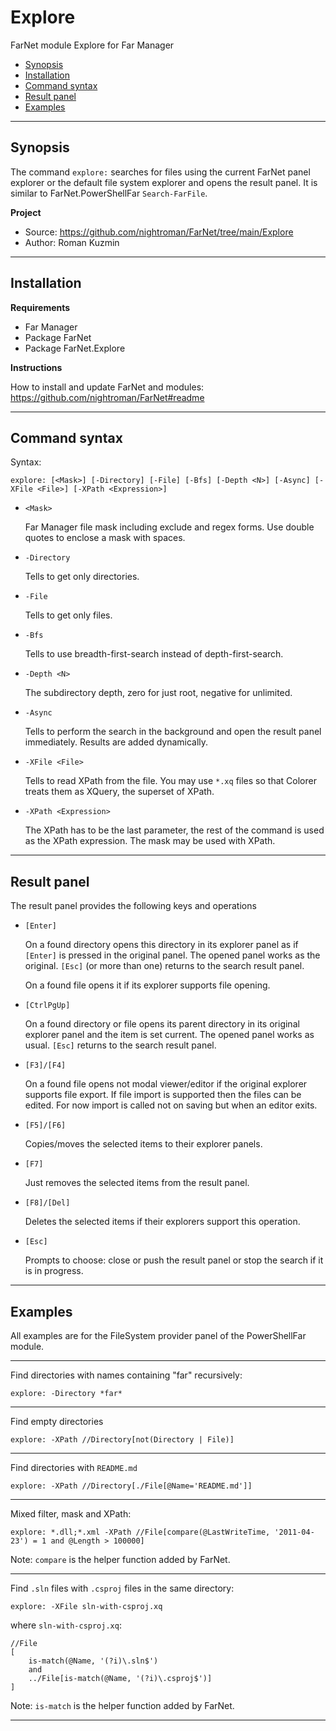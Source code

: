 # Explore

FarNet module Explore for Far Manager

* [Synopsis](#synopsis)
* [Installation](#installation)
* [Command syntax](#command-syntax)
* [Result panel](#result-panel)
* [Examples](#examples)

*********************************************************************
## Synopsis

The command `explore:` searches for files using the current FarNet panel
explorer or the default file system explorer and opens the result panel.
It is similar to FarNet.PowerShellFar `Search-FarFile`.

**Project**

 * Source: <https://github.com/nightroman/FarNet/tree/main/Explore>
 * Author: Roman Kuzmin

*********************************************************************
## Installation

**Requirements**

 * Far Manager
 * Package FarNet
 * Package FarNet.Explore

**Instructions**

How to install and update FarNet and modules:\
<https://github.com/nightroman/FarNet#readme>

*********************************************************************
## Command syntax

Syntax:

    explore: [<Mask>] [-Directory] [-File] [-Bfs] [-Depth <N>] [-Async] [-XFile <File>] [-XPath <Expression>]

- `<Mask>`

    Far Manager file mask including exclude and regex forms.
    Use double quotes to enclose a mask with spaces.

- `-Directory`

    Tells to get only directories.

- `-File`

    Tells to get only files.

- `-Bfs`

    Tells to use breadth-first-search instead of depth-first-search.

- `-Depth <N>`

    The subdirectory depth, zero for just root, negative for unlimited.

- `-Async`

    Tells to perform the search in the background and open the result panel
    immediately. Results are added dynamically.

- `-XFile <File>`

    Tells to read XPath from the file. You may use `*.xq` files so that Colorer
    treats them as XQuery, the superset of XPath.

- `-XPath <Expression>`

    The XPath has to be the last parameter, the rest of the command is used as
    the XPath expression. The mask may be used with XPath.

*********************************************************************
## Result panel

The result panel provides the following keys and operations

- `[Enter]`

    On a found directory opens this directory in its explorer panel as if
    `[Enter]` is pressed in the original panel. The opened panel works as the
    original. `[Esc]` (or more than one) returns to the search result panel.

    On a found file opens it if its explorer supports file opening.

- `[CtrlPgUp]`

    On a found directory or file opens its parent directory in its original
    explorer panel and the item is set current. The opened panel works as usual.
    `[Esc]` returns to the search result panel.

- `[F3]/[F4]`

    On a found file opens not modal viewer/editor if the original explorer
    supports file export. If file import is supported then the files can be
    edited. For now import is called not on saving but when an editor exits.

- `[F5]/[F6]`

    Copies/moves the selected items to their explorer panels.

- `[F7]`

    Just removes the selected items from the result panel.

- `[F8]/[Del]`

    Deletes the selected items if their explorers support this operation.

- `[Esc]`

    Prompts to choose: close or push the result panel
    or stop the search if it is in progress.

*********************************************************************
## Examples

All examples are for the FileSystem provider panel of the PowerShellFar module.

---

Find directories with names containing "far" recursively:

    explore: -Directory *far*

---

Find empty directories

    explore: -XPath //Directory[not(Directory | File)]

---

Find directories with `README.md`

    explore: -XPath //Directory[./File[@Name='README.md']]

---

Mixed filter, mask and XPath:

    explore: *.dll;*.xml -XPath //File[compare(@LastWriteTime, '2011-04-23') = 1 and @Length > 100000]

Note: `compare` is the helper function added by FarNet.

---

Find `.sln` files with `.csproj` files in the same directory:

    explore: -XFile sln-with-csproj.xq

where `sln-with-csproj.xq`:

    //File
    [
        is-match(@Name, '(?i)\.sln$')
        and
        ../File[is-match(@Name, '(?i)\.csproj$')]
    ]

Note: `is-match` is the helper function added by FarNet.

*********************************************************************
